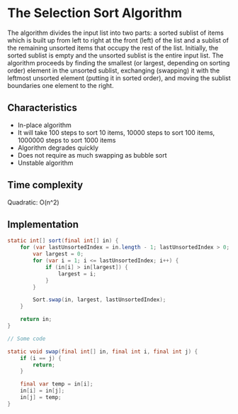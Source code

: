 # The Selection Sort Algorithm

The algorithm divides the input list into two parts: a sorted sublist of items which is built up from left to right at 
the front (left) of the list and a sublist of the remaining unsorted items that occupy the rest of the list. 
Initially, the sorted sublist is empty and the unsorted sublist is the entire input list. The algorithm proceeds by 
finding the smallest (or largest, depending on sorting order) element in the unsorted sublist, exchanging (swapping) 
it with the leftmost unsorted element (putting it in sorted order), and moving the sublist boundaries one element 
to the right.

## Characteristics

- In-place algorithm
- It will take 100 steps to sort 10 items, 10000 steps to sort 100 items, 1000000 steps to sort 1000 items
- Algorithm degrades quickly 
- Does not require as much swapping as bubble sort
- Unstable algorithm

## Time complexity

Quadratic: O(n^2) 

## Implementation

```java
static int[] sort(final int[] in) {
    for (var lastUnsortedIndex = in.length - 1; lastUnsortedIndex > 0; lastUnsortedIndex--) {
        var largest = 0;
        for (var i = 1; i <= lastUnsortedIndex; i++) {
            if (in[i] > in[largest]) {
                largest = i;
            }
        }

        Sort.swap(in, largest, lastUnsortedIndex);
    }

    return in;
}

// Some code

static void swap(final int[] in, final int i, final int j) {
    if (i == j) {
        return;
    }

    final var temp = in[i];
    in[i] = in[j];
    in[j] = temp;
}
```